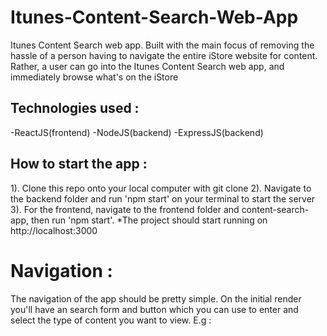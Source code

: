 # Itunes-Content-Search-Web-App
Itunes Content Search web app. Built with the main focus of removing the hassle of a person having to navigate the entire iStore website for content. Rather, a user can go into the Itunes Content Search web app, and immediately browse what's on the iStore

## Technologies used :
-ReactJS(frontend)
-NodeJS(backend)
-ExpressJS(backend)

## How to start the app :
1). Clone this repo onto your local computer with git clone
2). Navigate to the backend folder and run 'npm start' on your terminal to start the server
3). For the frontend, navigate to the frontend folder and  content-search-app, then run 'npm start'. 
*The project should start running on http://localhost:3000

# Navigation : 
The navigation of the app should be pretty simple. 
On the initial render you'll have an search form and button which you can use to enter and select the type of content
you want to view. E.g :

